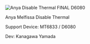![Anya Disable Thermal FINAL D6080](https://github.com/user-attachments/assets/9d8c70a4-6a3f-4c96-9dee-b7e3b28d52c3)

Anya Melfissa Disable Thermal

Support Device: MT6833 / D6080

Dev: Kanagawa Yamada
